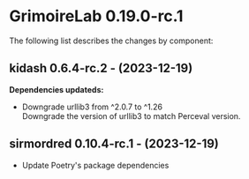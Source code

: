 # GrimoireLab 0.19.0-rc.1
The following list describes the changes by component:


## kidash 0.6.4-rc.2 - (2023-12-19)

**Dependencies updateds:**

 * Downgrade urllib3 from ^2.0.7 to ^1.26\
   Downgrade the version of urllib3 to match Perceval version.











  ## sirmordred 0.10.4-rc.1 - (2023-12-19)
  
  * Update Poetry's package dependencies
